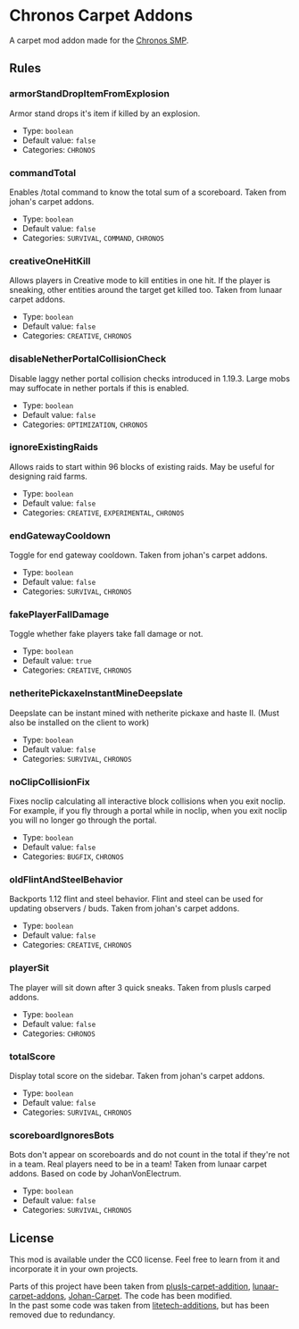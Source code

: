 # Chronos Carpet Addons

A carpet mod addon made for the [Chronos SMP](https://discord.gg/VvPucVAjUS).

## Rules

### armorStandDropItemFromExplosion
Armor stand drops it's item if killed by an explosion.
* Type: `boolean`
* Default value: `false`
* Categories: `CHRONOS`

### commandTotal
Enables /total command to know the total sum of a scoreboard. Taken from johan's carpet addons.
* Type: `boolean`
* Default value: `false`
* Categories: `SURVIVAL`, `COMMAND`, `CHRONOS`

### creativeOneHitKill
Allows players in Creative mode to kill entities in one hit. If the player is sneaking, other entities around the target get killed too. Taken from lunaar carpet addons.
* Type: `boolean`
* Default value: `false`
* Categories: `CREATIVE`, `CHRONOS`

### disableNetherPortalCollisionCheck
Disable laggy nether portal collision checks introduced in 1.19.3. Large mobs may suffocate in nether portals if this is enabled.
* Type: `boolean`
* Default value: `false`
* Categories: `OPTIMIZATION`, `CHRONOS`

### ignoreExistingRaids
Allows raids to start within 96 blocks of existing raids. May be useful for designing raid farms.
* Type: `boolean`
* Default value: `false`
* Categories: `CREATIVE`, `EXPERIMENTAL`, `CHRONOS`

### endGatewayCooldown
Toggle for end gateway cooldown. Taken from johan's carpet addons.
* Type: `boolean`
* Default value: `false`
* Categories: `SURVIVAL`, `CHRONOS`

### fakePlayerFallDamage
Toggle whether fake players take fall damage or not.
* Type: `boolean`
* Default value: `true`
* Categories: `CREATIVE`, `CHRONOS`

### netheritePickaxeInstantMineDeepslate
Deepslate can be instant mined with netherite pickaxe and haste II.
(Must also be installed on the client to work)
* Type: `boolean`
* Default value: `false`
* Categories: `SURVIVAL`, `CHRONOS`

### noClipCollisionFix
Fixes noclip calculating all interactive block collisions when you exit noclip.
For example, if you fly through a portal while in noclip, when you exit noclip you will no longer go through the portal.
* Type: `boolean`
* Default value: `false`
* Categories: `BUGFIX`, `CHRONOS`

### oldFlintAndSteelBehavior
Backports 1.12 flint and steel behavior. Flint and steel can be used for updating observers / buds. Taken from johan's carpet addons.
* Type: `boolean`
* Default value: `false`
* Categories: `CREATIVE`, `CHRONOS`

### playerSit
The player will sit down after 3 quick sneaks. Taken from plusls carped addons.
* Type: `boolean`
* Default value: `false`
* Categories: `CHRONOS`

### totalScore
Display total score on the sidebar. Taken from johan's carpet addons.
* Type: `boolean`
* Default value: `false`
* Categories: `SURVIVAL`, `CHRONOS`

### scoreboardIgnoresBots
Bots don't appear on scoreboards and do not count in the total if they're not in a team. Real players need to be in a team! Taken from lunaar carpet addons. Based on code by JohanVonElectrum.
* Type: `boolean`
* Default value: `false`
* Categories: `SURVIVAL`, `CHRONOS`

## License

This mod is available under the CC0 license. Feel free to learn from it and incorporate it in your own projects.

Parts of this project have been taken from [plusls-carpet-addition](https://github.com/plusls/plusls-carpet-addition), [lunaar-carpet-addons](https://github.com/Lunaar-SMP/lunaar-carpet-addons), [Johan-Carpet](https://github.com/JohanVonElectrum/Johan-Carpet). The code has been modified. \
In the past some code was taken from [litetech-additions](https://github.com/LiteTechMC/litetech-additions), but has been removed due to redundancy.
